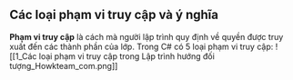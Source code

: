 ## Các loại phạm vi truy cập và ý nghĩa
**Phạm vi truy cập** là cách mà người lập trình quy định về quyền được truy xuất đến các thành phần của lớp.
Trong C# có 5 loại phạm vi truy cập:
![[1_Các loại phạm vi truy cập trong Lập trình hướng đối tượng_Howkteam_com.png]]
